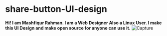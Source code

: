 # share-button-UI-design
**Hi! I am Mashfiqur Rahman. I am a Web Designer Also a Linux User. I make this UI Design and make open source for anyone can use it.**
![Capture](https://user-images.githubusercontent.com/49743288/85845519-30e5de00-b7c6-11ea-86fd-dc5d9d18961d.PNG)

